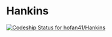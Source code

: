 # Hankins
[ ![Codeship Status for hofan41/Hankins](https://codeship.com/projects/e5779c80-a100-0132-c300-3e3486fb28a9/status?branch=master)](https://codeship.com/projects/65581)